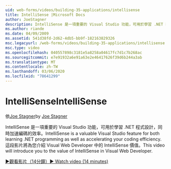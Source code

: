 ```yaml
---
uid: web-forms/videos/building-35-applications/intellisense
title: IntelliSense |Microsoft Docs
author: JoeStagner
description: IntelliSense 是一項重要的 Visual Studio 功能，可用於學習 .NET 程式設計，同時加速編碼的效率。 這段影片將介紹 。
ms.author: riande
ms.date: 04/09/2009
ms.assetid: 541d38fd-2d62-4db5-bb9f-182163829326
msc.legacyurl: /web-forms/videos/building-35-applications/intellisense
msc.type: video
ms.openlocfilehash: 040557898c3181e5a8258a04617fc7d1c7b268ac
ms.sourcegitcommit: e7e91932a6e91a63e2e46417626f39d6b244a3ab
ms.translationtype: MT
ms.contentlocale: zh-TW
ms.lasthandoff: 03/06/2020
ms.locfileid: "78641299"
---
```

# <a name="intellisense"></a><span data-ttu-id="98ce6-104">IntelliSense</span><span class="sxs-lookup"><span data-stu-id="98ce6-104">IntelliSense</span></span>

<span data-ttu-id="98ce6-105">依[Joe Stagner](https://github.com/JoeStagner)</span><span class="sxs-lookup"><span data-stu-id="98ce6-105">by [Joe Stagner](https://github.com/JoeStagner)</span></span>

<span data-ttu-id="98ce6-106">IntelliSense 是一項重要的 Visual Studio 功能，可用於學習 .NET 程式設計，同時加速編碼的效率。</span><span class="sxs-lookup"><span data-stu-id="98ce6-106">IntelliSense is a valuable Visual Studio feature for both learning .NET programming as well as accelerating your coding efficiency.</span></span> <span data-ttu-id="98ce6-107">這段影片將為您介紹 Visual Web Developer 中的 IntelliSense 價值。</span><span class="sxs-lookup"><span data-stu-id="98ce6-107">This video will introduce you to the value of IntelliSense in Visual Web Developer.</span></span>

[<span data-ttu-id="98ce6-108">&#9654;觀看影片（14分鐘）</span><span class="sxs-lookup"><span data-stu-id="98ce6-108">&#9654; Watch video (14 minutes)</span></span>](https://channel9.msdn.com/Blogs/ASP-NET-Site-Videos/intellisense)
